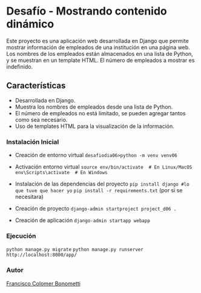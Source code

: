 # Desafío - Mostrando contenido dinámico

Este proyecto es una aplicación web desarrollada en Django que permite mostrar información de empleados de una institución en una página web. Los nombres de los empleados están almacenados en una lista de Python, y se muestran en un template HTML. El número de empleados a mostrar es indefinido.

## Características

- Desarrollada en Django.
- Muestra los nombres de empleados desde una lista de Python.
- El número de empleados no está limitado, se pueden agregar tantos como sea necesario.
- Uso de templates HTML para la visualización de la información.

### Instalación Inicial

- Creación de entorno virtual
  `desafiodia06>python -m venv venv06`

- Activación entorno virtual
  `source env/bin/activate  # En Linux/MacOS`
  `env\Scripts\activate  # En Windows `
- Instalación de las dependencias del proyecto
  `pip install django #lo que tuve que hacer yo`
  `pip install -r requirements.txt` (por si se necesitara)
- Creación de proyecto
  `django-admin startproject project_d06 .`
- Creación de aplicación
  `django-admin startapp webapp`

### Ejecución

`python manage.py migrate`
`python manage.py runserver`
`http://localhost:8000/app/`

### Autor

[Francisco Colomer Bonometti](https://github.com/Cy5k0)
